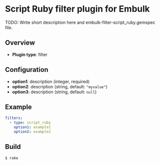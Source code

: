 # Script Ruby filter plugin for Embulk

TODO: Write short description here and embulk-filter-script_ruby.gemspec file.

## Overview

* **Plugin type**: filter

## Configuration

- **option1**: description (integer, required)
- **option2**: description (string, default: `"myvalue"`)
- **option3**: description (string, default: `null`)

## Example

```yaml
filters:
  - type: script_ruby
    option1: example1
    option2: example2
```


## Build

```
$ rake
```
